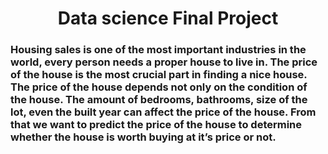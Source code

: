 <h1 style="text-align:center;">Data science Final Project </h1>
<h3>Housing sales is one of the most important industries in the world, every person needs a proper house to live in. The price of the house is the most crucial part in finding a nice house. The price of the house depends not only on the condition of the house. The amount of bedrooms, bathrooms,  size of the lot, even the built year can affect the price of the house. From that we want to predict the price of the house to determine whether the house is worth buying at it’s price or not.
</h3>
